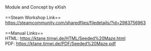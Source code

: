 Module and Concept by eXish<br/>
<br/>
==Steam Workshop Link==<br/>
https://steamcommunity.com/sharedfiles/filedetails/?id=2983756963<br/>
<br/>
==Manual Links==<br/>
HTML: https://ktane.timwi.de/HTML/Seeded%20Maze.html<br/>
PDF: https://ktane.timwi.de/PDF/Seeded%20Maze.pdf<br/>
